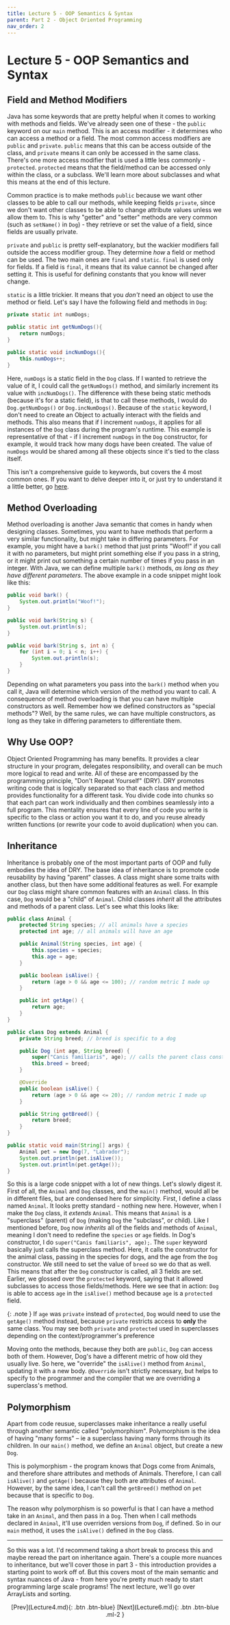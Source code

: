 ```yaml
---
title: Lecture 5 - OOP Semantics & Syntax
parent: Part 2 - Object Oriented Programming
nav_order: 2
---
```


# Lecture 5 - OOP Semantics and Syntax

## Field and Method Modifiers

Java has some keywords that are pretty helpful when it comes to working with methods and fields. We've already seen one of these - the `public` keyword on our `main` method. This is an access modifier - it determines who can access a method or a field. The most common access modifiers are `public` and `private`. `public` means that this can be access outside of the class, and `private` means it can only be accessed in the same class. There's one more access modifier that is used a little less commonly - `protected`. `protected` means that the field/method can be accessed only within the class, or a subclass. We'll learn more about subclasses and what this means at the end of this lecture.

Common practice is to make methods `public` because we want other classes to be able to call our methods, while keeping fields `private`, since we don't want other classes to be able to change attribute values unless we allow them to. This is why "getter" and "setter" methods are very common (such as `setName()` in `Dog`) - they retrieve or set the value of a field, since fields are usually private.

`private` and `public` is pretty self-explanatory, but the wackier modifiers fall outside the access modifier group. They determine *how* a field or method can be used. The two main ones are `final` and `static`. `final` is used only for fields. If a field is `final`, it means that its value cannot be changed after setting it. This is useful for defining constants that you know will never change.

`static` is a little trickier. It means that you *don't* need an object to use the method or field. Let's say I have the following field and methods in `Dog`:

```java
private static int numDogs;

public static int getNumDogs(){
    return numDogs;
}

public static void incNumDogs(){
    this.numDogs++;
}
```

Here, `numDogs` is a static field in the `Dog` class. If I wanted to retrieve the value of it, I could call the `getNumDogs()` method, and similarly increment its value with `incNumDogs()`. The difference with these being static methods (because it's for a static field), is that to call these methods, I would do `Dog.getNumDogs()` or `Dog.incNumDogs()`. Because of the `static` keyword, I don't need to create an Object to actually interact with the fields and methods. This also means that if I increment `numDogs`, it applies for all instances of the `Dog` class during the program's runtime. This example is representative of that - if I increment `numDogs` in the `Dog` constructor, for example, it would track how many dogs have been created. The value of `numDogs` would be shared among all these objects since it's tied to the class itself.

This isn't a comprehensive guide to keywords, but covers the 4 most common ones. If you want to delve deeper into it, or just try to understand it a little better, go [here](https://www.w3schools.com/java/java_modifiers.asp).

## Method Overloading

Method overloading is another Java semantic that comes in handy when designing classes. Sometimes, you want to have methods that perform a very similar functionality, but might take in differing parameters. For example, you might have a `bark()` method that just prints "Woof!" if you call it with no parameters, but might print something else if you pass in a string, or it might print out something a certain number of times if you pass in an integer. With Java, we can define multiple `bark()` methods, *as long as they have different parameters*. The above example in a code snippet might look like this:

```java
public void bark() {
    System.out.println("Woof!");
}

public void bark(String s) {
    System.out.println(s);
}

public void bark(String s, int n) {
    for (int i = 0; i < n; i++) {
        System.out.println(s);
    }
}
```

Depending on what parameters you pass into the `bark()` method when you call it, Java will determine which version of the method you want to call. A consequence of method overloading is that you can have multiple constructors as well. Remember how we defined constructors as "special methods"? Well, by the same rules, we can have multiple constructors, as long as they take in differing parameters to differentiate them.

## Why Use OOP?

Object Oriented Programming has many benefits. It provides a clear structure in your program, delegates responsibility, and overall can be much more logical to read and write. All of these are encompassed by the programming principle, "Don't Repeat Yourself" (DRY). DRY promotes writing code that is logically separated so that each class and method provides functionality for a different task. You divide code into chunks so that each part can work individually and then combines seamlessly into a full program. This mentality ensures that every line of code you write is specific to the class or action you want it to do, and you reuse already written functions (or rewrite your code to avoid duplication) when you can.

## Inheritance

Inheritance is probably one of the most important parts of OOP and fully embodies the idea of DRY. The base idea of inheritance is to promote code reusability by having "parent" classes. A class might share some traits with another class, but then have some additional features as well. For example our `Dog` class might share common features with an `Animal` class. In this case, `Dog` would be a "child" of `Animal`. Child classes *inherit* all the attributes and methods of a parent class. Let's see what this looks like:

```java
public class Animal {
    protected String species; // all animals have a species
    protected int age; // all animals will have an age

    public Animal(String species, int age) {
        this.species = species;
        this.age = age;
    }

    public boolean isAlive() {
        return (age > 0 && age <= 100); // random metric I made up
    }

    public int getAge() {
        return age;
    }
}

public class Dog extends Animal {
    private String breed; // breed is specific to a dog

    public Dog (int age, String breed) {
        super("Canis familiaris", age); // calls the parent class constructor
        this.breed = breed;
    }

    @Override
    public boolean isAlive() {
        return (age > 0 && age <= 20); // random metric I made up
    }

    public String getBreed() {
        return breed;
    }
}

public static void main(String[] args) {
    Animal pet = new Dog(7, "Labrador");
    System.out.println(pet.isAlive());
    System.out.println(pet.getAge());
}
```

So this is a large code snippet with a lot of new things. Let's slowly digest it. First of all, the `Animal` and `Dog` classes, and the `main()` method, would all be in different files, but are condensed here for simplicity. First, I define a class named `Animal`. It looks pretty standard - nothing new here. However, when I make the `Dog` class, it *extends* `Animal`. This means that `Animal` is a "superclass" (parent) of `Dog` (making `Dog` the "subclass", or child). Like I mentioned before, `Dog` now *inherits* all of the fields and methods of `Animal`, meaning I don't need to redefine the `species` or `age` fields. In Dog's constructor, I do `super("Canis familiaris", age);`. The `super` keyword basically just calls the superclass method. Here, it calls the constructor for the animal class, passing in the species for dogs, and the age from the `Dog` constructor. We still need to set the value of `breed` so we do that as well. This means that after the `Dog` constructor is called, all 3 fields are set. Earlier, we glossed over the `protected` keyword, saying that it allowed subclasses to access those fields/methods. Here we see that in action: `Dog` is able to access `age` in the `isAlive()` method because `age` is a `protected` field.

{: .note }
If `age` was `private` instead of `protected`, `Dog` would need to use the `getAge()` method instead, because `private` restricts access to **only** the same class. You may see both `private` and `protected` used in superclasses depending on the context/programmer's preference

Moving onto the methods, because they both are `public`, `Dog` can access both of them. However, Dog's have a different metric of how old they usually live. So here, we "override" the `isAlive()` method from `Animal`, updating it with a new body. `@Override` isn't strictly necessary, but helps to specify to the programmer and the compiler that we are overriding a superclass's method.

## Polymorphism

Apart from code reusue, superclasses make inheritance a really useful through another semantic called "polymorphism". Polymorphism is the idea of having "many forms" – ie a superclass having many forms through its children. In our `main()` method, we define an `Animal` object, but create a new `Dog`.

This is polymorphism - the program knows that Dogs come from Animals, and therefore share attributes and methods of Animals. Therefore, I can call `isAlive()` and `getAge()` because they both are attributes of `Animal`. However, by the same idea, I can't call the `getBreed()` method on `pet` because that is specific to `Dog`.

The reason why polymorphism is so powerful is that I can have a method take in an `Animal`, and then pass in a `Dog`. Then when I call methods declared in `Animal`, it'll use overriden versions from `Dog`, if defined. So in our `main` method, it uses the `isAlive()` defined in the `Dog` class.

***

So this was a lot. I'd recommend taking a short break to process this and maybe reread the part on inheritance again. There's a couple more nuances to inheritance, but we'll cover those in part 3 - this introduction provides a starting point to work off of. But this covers most of the main semantic and syntax nuances of Java - from here you're pretty much ready to start programming large scale programs! The next lecture, we'll go over ArrayLists and sorting.

<span class="fs-4" style="text-align:center; display:block">
[Prev](Lecture4.md){: .btn .btn-blue}
[Next](Lecture6.md){: .btn .btn-blue .ml-2 }
</span>
